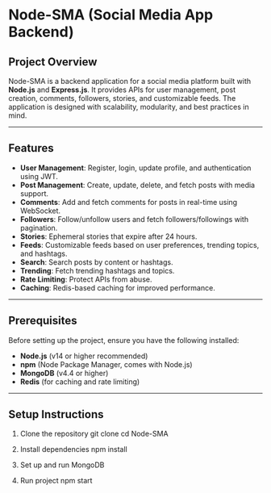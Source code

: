 # Node-SMA (Social Media App Backend)

## Project Overview
Node-SMA is a backend application for a social media platform built with **Node.js** and **Express.js**. It provides APIs for user management, post creation, comments, followers, stories, and customizable feeds. The application is designed with scalability, modularity, and best practices in mind.

---

## Features
- **User Management**: Register, login, update profile, and authentication using JWT.
- **Post Management**: Create, update, delete, and fetch posts with media support.
- **Comments**: Add and fetch comments for posts in real-time using WebSocket.
- **Followers**: Follow/unfollow users and fetch followers/followings with pagination.
- **Stories**: Ephemeral stories that expire after 24 hours.
- **Feeds**: Customizable feeds based on user preferences, trending topics, and hashtags.
- **Search**: Search posts by content or hashtags.
- **Trending**: Fetch trending hashtags and topics.
- **Rate Limiting**: Protect APIs from abuse.
- **Caching**: Redis-based caching for improved performance.

---

## Prerequisites
Before setting up the project, ensure you have the following installed:
- **Node.js** (v14 or higher recommended)
- **npm** (Node Package Manager, comes with Node.js)
- **MongoDB** (v4.4 or higher)
- **Redis** (for caching and rate limiting)

---

## Setup Instructions
1. Clone the repository
    git clone <repository-url>
    cd Node-SMA
2. Install dependencies
    npm install
3. Set up and run MongoDB

4. Run project
    npm start